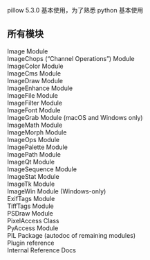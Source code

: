 pillow 5.3.0 基本使用，为了熟悉 python 基本使用

## 所有模块

Image Module  
ImageChops (“Channel Operations”) Module  
ImageColor Module  
ImageCms Module  
ImageDraw Module  
ImageEnhance Module  
ImageFile Module  
ImageFilter Module  
ImageFont Module  
ImageGrab Module (macOS and Windows only)  
ImageMath Module  
ImageMorph Module  
ImageOps Module  
ImagePalette Module  
ImagePath Module  
ImageQt Module  
ImageSequence Module  
ImageStat Module  
ImageTk Module  
ImageWin Module (Windows-only)  
ExifTags Module  
TiffTags Module  
PSDraw Module  
PixelAccess Class  
PyAccess Module  
PIL Package (autodoc of remaining modules)  
Plugin reference  
Internal Reference Docs  
